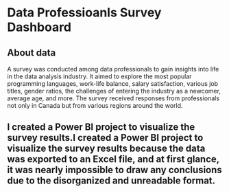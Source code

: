 # Data Professioanls Survey Dashboard
## About data
A survey was conducted among data professionals to gain insights into life in the data analysis industry. It aimed to explore the most popular programming languages, work-life balance, salary satisfaction, various job titles, gender ratios, the challenges of entering the industry as a newcomer, average age, and more. The survey received responses from professionals not only in Canada but from various regions around the world.

## I created a Power BI project to visualize the survey results.I created a Power BI project to visualize the survey results because the data was exported to an Excel file, and at first glance, it was nearly impossible to draw any conclusions due to the disorganized and unreadable format.



